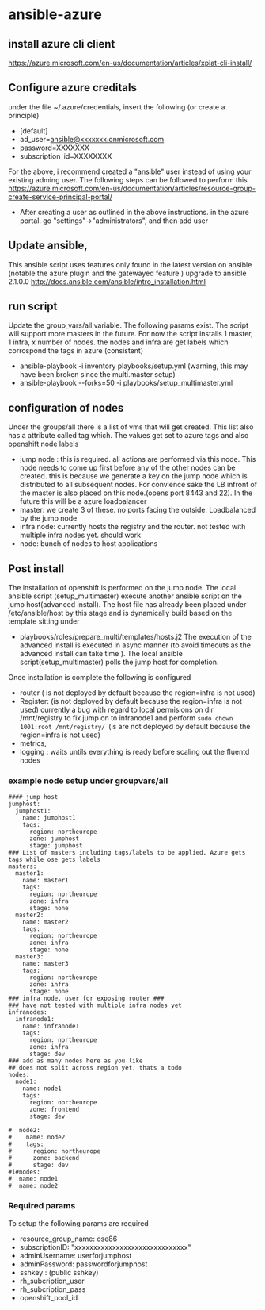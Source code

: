 # ansible-azure
## install azure cli client
https://azure.microsoft.com/en-us/documentation/articles/xplat-cli-install/

## Configure azure creditals 
under the file  ~/.azure/credentials, insert the following (or create a principle)

* [default]
* ad_user=ansible@xxxxxxx.onmicrosoft.com
* password=XXXXXXX
* subscription_id=XXXXXXXX

For the above, i recommend created a "ansible" user instead of using your existing adming user. The following steps can be followed to perform this 
https://azure.microsoft.com/en-us/documentation/articles/resource-group-create-service-principal-portal/
 - After creating a user as outlined in the above instructions. in the azure portal. go "settings"->"administrators", and then add user

## Update ansible, 
This ansible script uses features only found in the latest version on ansible (notable the azure plugin and the gatewayed feature )
 upgrade to ansible 2.1.0.0
http://docs.ansible.com/ansible/intro_installation.html

## run script 
Update the group_vars/all variable. The following params exist. The script will support more masters  in the future. For now the script installs 1 master, 1 infra, x number of nodes. the nodes and infra are get labels which corrospond the tags in azure (consistent)
 - ansible-playbook -i inventory playbooks/setup.yml (warning, this may have been broken since the multi.master setup)
 - ansible-playbook  --forks=50 -i playbooks/setup_multimaster.yml

## configuration of nodes 
Under the groups/all there is a  list of vms that will get created. This list also has a attribute called tag which. The values get set to azure tags and also openshift node labels  
  - jump node : this is required. all actions are performed via this node. This node needs to come up first before any of the other nodes can be created. this is because we generate a key on the jump node which is distributed to all subsequent nodes. For convience sake the LB infront of the master is also placed on this node.(opens port 8443 and 22). In the future this will be a azure loadbalancer
  - master: we create 3 of these. no ports facing the outside. Loadbalanced by the jump node
  - infra node: currently hosts the registry and the router. not tested with multiple infra nodes yet. should work 
  - node: bunch of nodes to host applications 

 ## Post install 
  The installation of openshift is performed on the jump node. The local ansible script (setup_multimaster) execute another ansible script on the jump host(advanced install). The host file has already been placed under /etc/ansible/host by this stage and is dynamically build based on the template sitting under
   -  playbooks/roles/prepare_multi/templates/hosts.j2
 The execution of the advanced install is executed in async manner (to avoid timeouts as the advanced install can take time ). The local ansible script(setup_multimaster) polls the jump host for completion. 

Once installation is complete the following is configured 
 - router ( is not deployed by default because the region=infra is not used)
 - Register: (is  not deployed by default because the region=infra is not used) currently a bug with regard to local permisions on dir /mnt/registry to fix jump on to infranode1 and perform  ```sudo chown 1001:root /mnt/registry/ ```(is are not deployed by default because the region=infra is not used)
 - metrics, 
 - logging : waits untils everything is ready before scaling out the fluentd nodes 
 ### example node setup under groupvars/all
```
#### jump host
jumphost:
  jumphost1:
    name: jumphost1
    tags:
      region: northeurope
      zone: jumphost
      stage: jumphost
### List of masters including tags/labels to be applied. Azure gets tags while ose gets labels
masters:
  master1:
    name: master1
    tags:
      region: northeurope
      zone: infra
      stage: none
  master2:
    name: master2
    tags:
      region: northeurope
      zone: infra
      stage: none
  master3:
    name: master3
    tags:
      region: northeurope
      zone: infra
      stage: none
### infra node, user for exposing router ###
### have not tested with multiple infra nodes yet
infranodes:
  infranode1:
    name: infranode1
    tags:
      region: northeurope
      zone: infra
      stage: dev
### add as many nodes here as you like
## does not split across region yet. thats a todo
nodes:
  node1:
    name: node1
    tags:
      region: northeurope
      zone: frontend
      stage: dev

#  node2:
#    name: node2
#    tags:
#      region: northeurope
#      zone: backend
#      stage: dev
#i#nodes:
#  name: node1
#  name: node2

```

### Required params 

To setup the following params are required 
 - resource_group_name: ose86
 - subscriptionID: "xxxxxxxxxxxxxxxxxxxxxxxxxxxxxx"
 - adminUsername: userforjumphost
 - adminPassword: passwordforjumphost
 - sshkey : (public sshkey)
 - rh_subcription_user
 - rh_subcription_pass
 - openshift_pool_id











